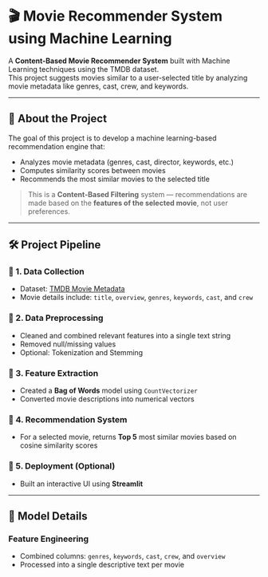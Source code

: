 # 🎬 Movie Recommender System using Machine Learning

A **Content-Based Movie Recommender System** built with Machine Learning techniques using the TMDB dataset.  
This project suggests movies similar to a user-selected title by analyzing movie metadata like genres, cast, crew, and keywords.

---

## 📖 About the Project

The goal of this project is to develop a machine learning-based recommendation engine that:

- Analyzes movie metadata (genres, cast, director, keywords, etc.)
- Computes similarity scores between movies
- Recommends the most similar movies to the selected title

> This is a **Content-Based Filtering** system — recommendations are made based on the **features of the selected movie**, not user preferences.

---

## 🛠 Project Pipeline

### 🔹 1. Data Collection
- Dataset: [TMDB Movie Metadata](https://www.kaggle.com/datasets/tmdb/tmdb-movie-metadata)
- Movie details include: `title`, `overview`, `genres`, `keywords`, `cast`, and `crew`

### 🔹 2. Data Preprocessing
- Cleaned and combined relevant features into a single text string
- Removed null/missing values
- Optional: Tokenization and Stemming

### 🔹 3. Feature Extraction
- Created a **Bag of Words** model using `CountVectorizer`
- Converted movie descriptions into numerical vectors

### 🔹 4. Recommendation System
- For a selected movie, returns **Top 5** most similar movies based on cosine similarity scores

### 🔹 5. Deployment (Optional)
- Built an interactive UI using **Streamlit**

---

## 🧠 Model Details

### Feature Engineering
- Combined columns: `genres`, `keywords`, `cast`, `crew`, and `overview`
- Processed into a single descriptive text per movie
